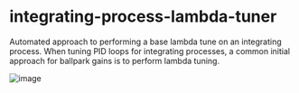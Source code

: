 # integrating-process-lambda-tuner
Automated approach to performing a base lambda tune on an integrating process. When tuning PID loops for integrating processes, a common initial approach for ballpark gains is to perform lambda tuning. 



![image](https://github.com/owen-gervais/integrating-process-lambda-tuner/assets/60107914/7f1b8bea-617d-4778-a9aa-449c0236a5d5)
